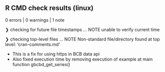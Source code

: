 ## R CMD check results (linux)

0 errors | 0 warnings | 1 note

❯ checking for future file timestamps ... NOTE
  unable to verify current time

❯ checking top-level files ... NOTE
  Non-standard file/directory found at top level:
    ‘cran-comments.md’
    
* This is a fix for using https in BCB data api
* Also fixed execution time by removing execution of example at main function gbcbd_get_series()


